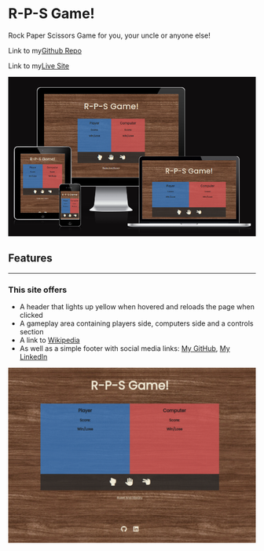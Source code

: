 # R-P-S Game!

Rock Paper Scissors Game for you, your uncle or anyone else!

Link to my[Github Repo](https://github.com/Rasmus-Dahlkvist/rock-paper-scissors)

Link to my[Live Site](https://rasmus-dahlkvist.github.io/rock-paper-scissors/)

![Am I Responsive Screenshot](readme-images/am-i-responsive.png)

## Features
---
### This site offers
- A header that lights up yellow when hovered and reloads the page when clicked
- A gameplay area containing players side, computers side and a controls section
- A link to [Wikipedia](https://en.wikipedia.org/wiki/Rock_paper_scissors)
- As well as a simple footer with social media links: 
[My GitHub](https://github.com/Rasmus-Dahlkvist),
[My LinkedIn](https://www.linkedin.com/in/rasmus-dahlkvist-b11670247/)

![Full Site Image](readme-images/full-site.png)
